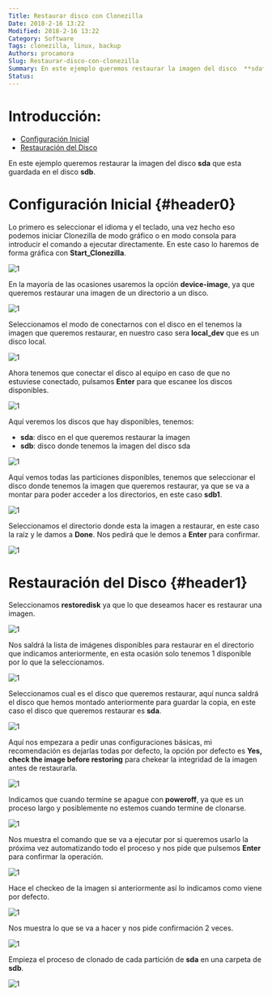 ```yaml
---
Title: Restaurar disco con Clonezilla
Date: 2018-2-16 13:22
Modified: 2018-2-16 13:22
Category: Software
Tags: clonezilla, linux, backup
Authors: procamora
Slug: Restaurar-disco-con-clonezilla
Summary: En este ejemplo queremos restaurar la imagen del disco  **sda**  que esta guardada en el disco **sdb**
Status: 
---
```



# Introducción:


- [Configuración Inicial](#header0)
- [Restauración del Disco](#header1)




En este ejemplo queremos restaurar la imagen del disco  **sda**  que esta guardada en el disco **sdb**.


# Configuración Inicial {#header0}



Lo primero es seleccionar el idioma y el teclado, una vez hecho eso podemos iniciar Clonezilla de modo gráfico o en modo consola para introducir el comando a ejecutar directamente. En este caso lo haremos de forma gráfica con **Start_Clonezilla**.

![1][Restaurar1]





En la mayoría de las ocasiones usaremos la opción **device-image**, ya que queremos restaurar una imagen de un directorio a un disco.

![1][Restaurar2]





Seleccionamos el modo de conectarnos con el disco en el tenemos la imagen que queremos restaurar, en nuestro caso sera **local_dev** que es un disco local.


![1][Restaurar3]





Ahora tenemos que conectar el disco al equipo en caso de que no estuviese conectado, pulsamos **Enter** para que escanee los discos disponibles.

![1][Restaurar4]





Aquí veremos los discos que hay disponibles, tenemos:

- **sda**: disco en el que queremos restaurar la imagen
- **sdb**: disco donde tenemos la imagen del disco sda

![1][Restaurar5]





Aquí vemos todas las particiones disponibles, tenemos que seleccionar el disco donde tenemos la imagen que queremos restaurar, ya que se va a montar para poder acceder a los directorios, en este caso **sdb1**.

![1][Restaurar6]





Seleccionamos el directorio donde esta la imagen a restaurar, en este caso la raíz y le damos a **Done**. Nos pedirá que le demos a **Enter** para confirmar.


![1][Restaurar9]





# Restauración del Disco {#header1}





Seleccionamos **restoredisk** ya que lo que deseamos hacer es restaurar una imagen.

![1][Restaurar10]





Nos saldrá la lista de imágenes disponibles para restaurar en el directorio que indicamos anteriormente, en esta ocasión solo tenemos 1 disponible por lo que la seleccionamos.


![1][Restaurar11]





Seleccionamos cual es el disco que queremos restaurar, aquí nunca saldrá el disco que hemos montado anteriormente para guardar la copia, en este caso el disco que queremos restaurar es **sda**.

![1][Restaurar12]






Aquí nos empezara a pedir unas configuraciones básicas, mi recomendación es dejarlas todas por defecto, la opción por defecto es **Yes, check the image before restoring** para chekear la integridad de la imagen antes de restaurarla.

![1][Restaurar13]





Indicamos que cuando termine se apague con **poweroff**, ya que es un proceso largo y posiblemente no estemos cuando termine de clonarse.

![1][Restaurar14]





Nos muestra el comando que se va a ejecutar por si queremos usarlo la próxima vez automatizando todo el proceso y nos pide que pulsemos **Enter** para confirmar la operación.

![1][Restaurar15]





Hace el checkeo de la imagen si anteriormente así lo indicamos como viene por defecto.

![1][Restaurar16]





Nos muestra lo que se va a hacer y nos pide confirmación 2 veces.

![1][Restaurar17]





Empieza el proceso de clonado de cada partición de **sda** en una carpeta de **sdb**.

![1][Restaurar18]



[Restaurar1]: /images/2018/ClonezillaRestaurar/1_ClonezillaRestaurar.png
[Restaurar2]: /images/2018/ClonezillaRestaurar/2_ClonezillaRestaurar.png
[Restaurar3]: /images/2018/ClonezillaRestaurar/3_ClonezillaRestaurar.png
[Restaurar4]: /images/2018/ClonezillaRestaurar/4_ClonezillaRestaurar.png
[Restaurar5]: /images/2018/ClonezillaRestaurar/5_ClonezillaRestaurar.png
[Restaurar6]: /images/2018/ClonezillaRestaurar/6_ClonezillaRestaurar.png
[Restaurar9]: /images/2018/ClonezillaRestaurar/9_ClonezillaRestaurar.png
[Restaurar10]: /images/2018/ClonezillaRestaurar/10_ClonezillaRestaurar.png
[Restaurar11]: /images/2018/ClonezillaRestaurar/11_ClonezillaRestaurar.png
[Restaurar12]: /images/2018/ClonezillaRestaurar/12_ClonezillaRestaurar.png
[Restaurar13]: /images/2018/ClonezillaRestaurar/13_ClonezillaRestaurar.png
[Restaurar14]: /images/2018/ClonezillaRestaurar/14_ClonezillaRestaurar.png
[Restaurar15]: /images/2018/ClonezillaRestaurar/15_ClonezillaRestaurar.png
[Restaurar16]: /images/2018/ClonezillaRestaurar/16_ClonezillaRestaurar.png
[Restaurar17]: /images/2018/ClonezillaRestaurar/17_ClonezillaRestaurar.png
[Restaurar18]: /images/2018/ClonezillaRestaurar/18_ClonezillaRestaurar.png

